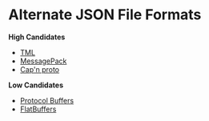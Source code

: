 # Alternate JSON File Formats

**High Candidates**
- [TML](https://github.com/cppfw/tml)
- [MessagePack](https://github.com/msgpack/msgpack)
- [Cap'n proto](https://capnproto.org/)

**Low Candidates**
- [Protocol Buffers](https://protobuf.dev/)
- [FlatBuffers](https://flatbuffers.dev/)
